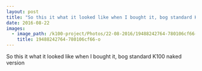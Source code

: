 ```yaml
---
layout: post
title: "So this it what it looked like when I bought it, bog standard K100 naked version"
date: 2016-08-22 
images:
  - image_path: /k100-project/Photos/22-08-2016/19488242764-780106cf66-o
    title: 19488242764-780106cf66-o
---
```

So this it what it looked like when I bought it, bog standard K100 naked version﻿